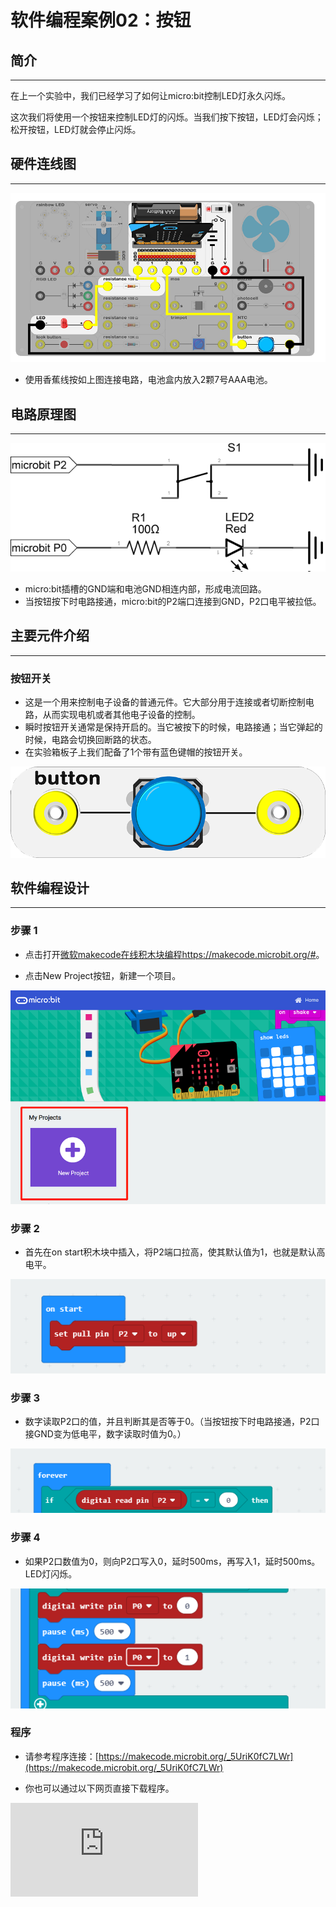 # 软件编程案例02：按钮

## 简介 ##
---
在上一个实验中，我们已经学习了如何让micro:bit控制LED灯永久闪烁。

这次我们将使用一个按钮来控制LED灯的闪烁。当我们按下按钮，LED灯会闪烁；松开按钮，LED灯就会停止闪烁。

## 硬件连线图 ##
---
![](./images/fLSfez6.png)

- 使用香蕉线按如上图连接电路，电池盒内放入2颗7号AAA电池。

## 电路原理图 ##
---
![](./images/NSpS8c0.png)

- micro:bit插槽的GND端和电池GND相连内部，形成电流回路。
- 当按钮按下时电路接通，micro:bit的P2端口连接到GND，P2口电平被拉低。

## 主要元件介绍 ##
---
### 按钮开关 ###
- 这是一个用来控制电子设备的普通元件。它大部分用于连接或者切断控制电路，从而实现电机或者其他电子设备的控制。
- 瞬时按钮开关通常是保持开启的。当它被按下的时候，电路接通；当它弹起的时候，电路会切换回断路的状态。
- 在实验箱板子上我们配备了1个带有蓝色键帽的按钮开关。

![](./images/HgatY6t.png)

## 软件编程设计
---
### 步骤 1

- 点击打开[微软makecode在线积木块编程https://makecode.microbit.org/#](https://makecode.microbit.org/#)。

- 点击New Project按钮，新建一个项目。

![](./images/t34k5Zb.png)

### 步骤 2

- 首先在on start积木块中插入，将P2端口拉高，使其默认值为1，也就是默认高电平。

![](./images/VuZAOrz.png)

### 步骤 3

- 数字读取P2口的值，并且判断其是否等于0。（当按钮按下时电路接通，P2口接GND变为低电平，数字读取时值为0。）

![](./images/0EHwnci.png)

### 步骤 4

- 如果P2口数值为0，则向P2口写入0，延时500ms，再写入1，延时500ms。LED灯闪烁。

![](./images/z9Yqpi3.png)

### 程序

- 请参考程序连接：[https://makecode.microbit.org/_5UriK0fC7LWr](https://makecode.microbit.org/_5UriK0fC7LWr)

- 你也可以通过以下网页直接下载程序。



<div
    style={{
        position: 'relative',
        paddingBottom: '60%',
        overflow: 'hidden',
    }}
>
    <iframe
        src="https://makecode.microbit.org/_5UriK0fC7LWr"
        frameborder="0"
        sandbox="allow-popups allow-forms allow-scripts allow-same-origin"
        style={{
            position: 'absolute',
            width: '100%',
            height: '100%',
        }}
    />
</div>

## 结论
---
- 按下按钮开关，LED灯开始闪烁。
- 松开按钮开关，LED灯常亮。


## 思考
---
- 为什么要加500ms延迟。


## 常见问题
---


## 相关阅读
---
